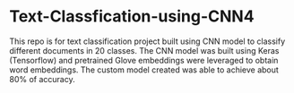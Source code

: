 # Text-Classfication-using-CNN4

This repo is for text classification project built using CNN model to classify different documents in 20 classes. The CNN model was built using Keras (Tensorflow) and pretrained Glove embeddings were leveraged to obtain word embeddings. The custom model created was able to achieve about 80% of accuracy.
